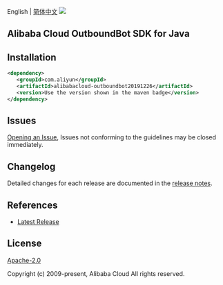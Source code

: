 English | [简体中文](README-CN.md)
![](https://aliyunsdk-pages.alicdn.com/icons/AlibabaCloud.svg)

## Alibaba Cloud OutboundBot SDK for Java

## Installation

```xml
<dependency>
   <groupId>com.aliyun</groupId>
   <artifactId>alibabacloud-outboundbot20191226</artifactId>
   <version>Use the version shown in the maven badge</version>
</dependency>
```

## Issues
[Opening an Issue](https://github.com/aliyun/alibabacloud-java-async-sdk/issues/new), Issues not conforming to the guidelines may be closed immediately.

## Changelog
Detailed changes for each release are documented in the [release notes](./ChangeLog.txt).

## References
* [Latest Release](https://github.com/aliyun/alibabacloud-async-java-sdk/)

## License
[Apache-2.0](http://www.apache.org/licenses/LICENSE-2.0)

Copyright (c) 2009-present, Alibaba Cloud All rights reserved.